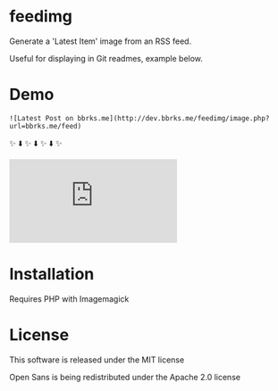 # feedimg
Generate a 'Latest Item' image from an RSS feed.

Useful for displaying in Git readmes, example below.

# Demo

    ![Latest Post on bbrks.me](http://dev.bbrks.me/feedimg/image.php?url=bbrks.me/feed)

:sparkles: :arrow_down: :sparkles: :arrow_down: :sparkles: :arrow_down: :sparkles:

![Latest Post on bbrks.me](http://dev.bbrks.me/feedimg/image.php?url=bbrks.me/feed)

# Installation
Requires PHP with Imagemagick

# License
This software is released under the MIT license

Open Sans is being redistributed under the Apache 2.0 license
